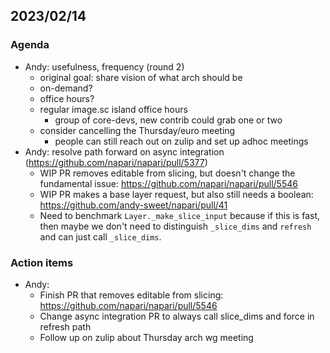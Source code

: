 ## 2023/02/14

### Agenda

- Andy: usefulness, frequency (round 2)
    - original goal: share vision of what arch should be
    - on-demand?
    - office hours?
    - regular image.sc island office hours
        - group of core-devs, new contrib could grab one or two
    - consider cancelling the Thursday/euro meeting
        - people can still reach out on zulip and set up adhoc meetings
- Andy: resolve path forward on async integration (https://github.com/napari/napari/pull/5377)
    - WIP PR removes editable from slicing, but doesn't change the fundamental issue: https://github.com/napari/napari/pull/5546
    - WIP PR makes a base layer request, but also still needs a boolean: https://github.com/andy-sweet/napari/pull/41
    - Need to benchmark `Layer._make_slice_input` because if this is fast, then maybe we don't need to distinguish `_slice_dims` and `refresh` and can just call `_slice_dims`.

### Action items

- Andy:
    - Finish PR that removes editable from slicing: https://github.com/napari/napari/pull/5546
    - Change async integration PR to always call slice_dims and force in refresh path
    - Follow up on zulip about Thursday arch wg meeting
